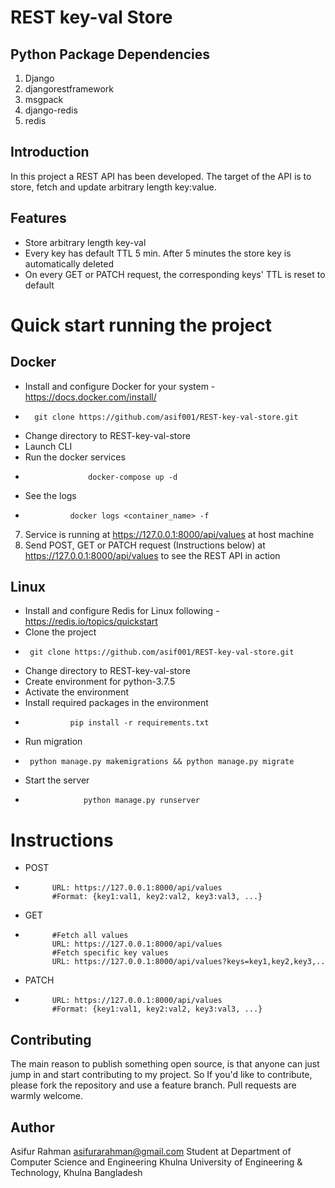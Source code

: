 # REST key-val Store


## Python Package Dependencies
1. Django
2. djangorestframework
3. msgpack
4. django-redis
5. redis 


## Introduction
In this project a REST API has been developed. The target of the API is to store, fetch and update arbitrary length key:value. 


## Features
* Store arbitrary length key-val
* Every key has default TTL 5 min. After 5 minutes the store key is automatically deleted
* On every GET or PATCH request, the corresponding keys' TTL is reset to default  


# Quick start running the project
## Docker
*	Install and configure Docker for your system - https://docs.docker.com/install/
*       git clone https://github.com/asif001/REST-key-val-store.git
*	Change directory to REST-key-val-store 
* 	Launch CLI
*	Run the docker services 
*                   docker-compose up -d
*	See the logs 
*               docker logs <container_name> -f
7.	Service is running at https://127.0.0.1:8000/api/values at host machine
8.	Send POST, GET or PATCH request (Instructions below) at https://127.0.0.1:8000/api/values to see the REST API in action

## Linux
*  Install and configure Redis for Linux following - https://redis.io/topics/quickstart
* Clone the project
*      git clone https://github.com/asif001/REST-key-val-store.git
*	Change directory to REST-key-val-store
*  Create environment for python-3.7.5
*  Activate the environment
*  Install required packages in the environment  
*               pip install -r requirements.txt
*  Run migration
*      python manage.py makemigrations && python manage.py migrate
*   Start the server
*                  python manage.py runserver 

#   Instructions
*   POST
*           URL: https://127.0.0.1:8000/api/values
            #Format: {key1:val1, key2:val2, key3:val3, ...}
*   GET
*           #Fetch all values           
            URL: https://127.0.0.1:8000/api/values
            #Fetch specific key values
            URL: https://127.0.0.1:8000/api/values?keys=key1,key2,key3,..
*   PATCH
*           URL: https://127.0.0.1:8000/api/values
            #Format: {key1:val1, key2:val2, key3:val3, ...}

## Contributing
The main reason to publish something open source, is that anyone can just jump in and start contributing to my project.
So If you'd like to contribute, please fork the repository and use a feature branch. Pull requests are warmly welcome.


## Author
Asifur Rahman
asifurarahman@gmail.com
Student at Department of Computer Science and Engineering
Khulna University of Engineering & Technology, Khulna
Bangladesh